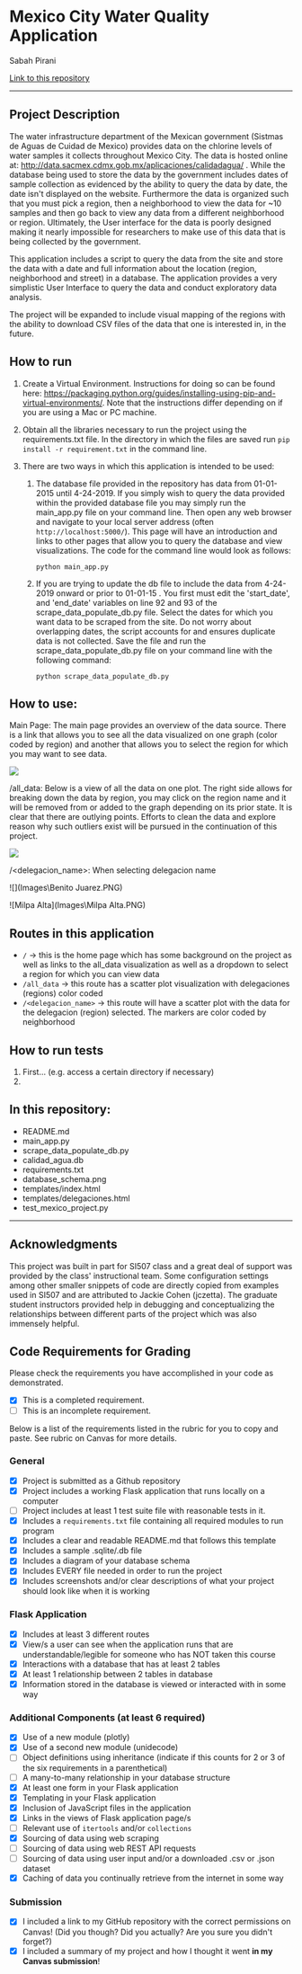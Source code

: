 # Mexico City Water Quality Application

Sabah Pirani

[Link to this repository](<https://github.com/Sabah-pirani/Mexico_City_Chlorine_Levels_Application>)

---

## Project Description

The water infrastructure department of the Mexican government (Sistmas de Aguas de Cuidad de Mexico) provides data on the chlorine levels of water samples it collects throughout Mexico City. The data is hosted online at: http://data.sacmex.cdmx.gob.mx/aplicaciones/calidadagua/ . While the database being used to store the data by the government includes dates of sample collection as evidenced by the ability to query the data by date, the date isn't displayed on the website. Furthermore the data is organized such that you must pick a region, then a neighborhood to view the data for ~10 samples and then go back to view any data from a different neighborhood or region. Ultimately, the User interface for the data is poorly designed making it nearly impossible for researchers to make use of this data that is being collected by the government. 

This application includes a script to query the data from the site and store the data with a date and full information about the location (region, neighborhood and street) in a database. The application provides a very simplistic User Interface to query the data and conduct exploratory data analysis. 

The project will be expanded to include visual mapping of the regions with the ability to download CSV files of the data that one is interested in, in the future. 

## How to run

1.  Create a Virtual Environment. Instructions for doing so can be found here: <https://packaging.python.org/guides/installing-using-pip-and-virtual-environments/>. Note that the instructions differ depending on if you are using a Mac or PC machine. 

2. Obtain all the libraries necessary to run the project using the requirements.txt file. In the directory in which the files are saved run `pip install -r requirement.txt` in the command line. 

3. There are two ways in which this application is intended to be used:

   1. The database file provided in the repository has data from 01-01-2015 until 4-24-2019. If you simply wish to query the data provided within the provided database file you may simply run the main_app.py file on your command line. Then open any web browser and navigate to your local server address (often ` http://localhost:5000/`). This page will have an introduction and links to other pages that allow you to query the database and view visualizations. The code for the command line would look as follows: 

      `python main_app.py`

   2. If you are trying to update the db file to include the data from 4-24-2019 onward or prior to  01-01-15 . You first must edit the 'start_date', and 'end_date' variables on line 92 and 93 of the scrape_data_populate_db.py file. Select the dates for which you want data to be scraped from the site. Do not worry about overlapping dates, the script accounts for and ensures duplicate data is not collected.  Save the file and run the scrape_data_populate_db.py file on your command line with the following command: 

      `python scrape_data_populate_db.py`

## How to use:

Main Page: The main page provides an overview of the data source. There is a link that allows you to see all the data visualized on one graph (color coded by region) and another that allows you to select the region for which you may want to see data.

![](</Images/main_pg.png>)

/all_data: Below is a view of all the data on one plot. The right side allows for breaking down the data by region, you may click on the region name and it will be removed from or added to the graph depending on its prior state. It is clear that there are outlying points. Efforts to clean the data and explore reason why such outliers exist will be pursued in the continuation of this project. 

![](Images\all_data.PNG)

/<delegacion_name>: When selecting delegacion name 

![](Images\Benito Juarez.PNG)

![Milpa Alta](Images\Milpa Alta.PNG)

## Routes in this application

- `/` -> this is the home page which has some background on the project as well as links to the all_data visualization as well as a dropdown to select a region for which you can view data
- `/all_data` -> this route has a scatter plot visualization with delegaciones (regions) color coded 
- `/<delegacion_name>` -> this route will have a scatter plot with the data for the delegacion (region) selected. The markers are color coded by neighborhood

## How to run tests
1. First... (e.g. access a certain directory if necessary)
2. 

## In this repository:

- README.md
- main_app.py
- scrape_data_populate_db.py
- calidad_agua.db
- requirements.txt
- database_schema.png
- templates/index.html
- templates/delegaciones.html
- test_mexico_project.py

---
## Acknowledgments

This project was built in part for SI507 class and a great deal of support was provided by the class' instructional team. Some configuration settings among other smaller snippets of code are directly copied from examples used in SI507 and are attributed to Jackie Cohen (jczetta). The graduate student instructors provided help in debugging and conceptualizing the relationships between different parts of the project which was also immensely helpful. 

## Code Requirements for Grading

Please check the requirements you have accomplished in your code as demonstrated.
- [x] This is a completed requirement.
- [ ] This is an incomplete requirement.

Below is a list of the requirements listed in the rubric for you to copy and paste.  See rubric on Canvas for more details.

### General
- [x] Project is submitted as a Github repository
- [x] Project includes a working Flask application that runs locally on a computer
- [ ] Project includes at least 1 test suite file with reasonable tests in it.
- [x] Includes a `requirements.txt` file containing all required modules to run program
- [x] Includes a clear and readable README.md that follows this template
- [x] Includes a sample .sqlite/.db file
- [x] Includes a diagram of your database schema
- [x] Includes EVERY file needed in order to run the project
- [x] Includes screenshots and/or clear descriptions of what your project should look like when it is working

### Flask Application
- [x] Includes at least 3 different routes
- [x] View/s a user can see when the application runs that are understandable/legible for someone who has NOT taken this course
- [x] Interactions with a database that has at least 2 tables
- [x] At least 1 relationship between 2 tables in database
- [x] Information stored in the database is viewed or interacted with in some way

### Additional Components (at least 6 required)
- [x] Use of a new module (plotly)
- [x] Use of a second new module (unidecode)
- [ ] Object definitions using inheritance (indicate if this counts for 2 or 3 of the six requirements in a parenthetical)
- [ ] A many-to-many relationship in your database structure
- [x] At least one form in your Flask application
- [x] Templating in your Flask application
- [x] Inclusion of JavaScript files in the application
- [x] Links in the views of Flask application page/s
- [ ] Relevant use of `itertools` and/or `collections`
- [x] Sourcing of data using web scraping
- [ ] Sourcing of data using web REST API requests
- [ ] Sourcing of data using user input and/or a downloaded .csv or .json dataset
- [x] Caching of data you continually retrieve from the internet in some way

### Submission
- [x] I included a link to my GitHub repository with the correct permissions on Canvas! (Did you though? Did you actually? Are you sure you didn't forget?)
- [x] I included a summary of my project and how I thought it went **in my Canvas submission**!
